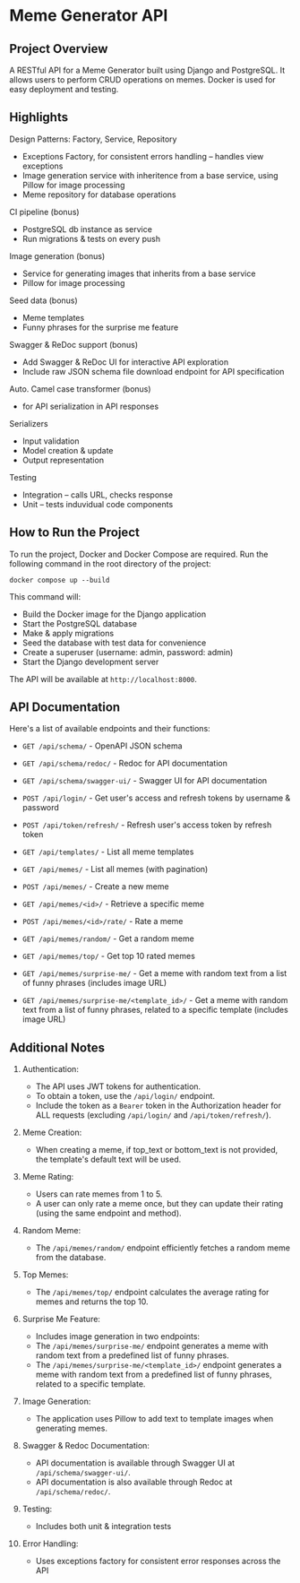 # Meme Generator API

## Project Overview

A RESTful API for a Meme Generator built using Django and PostgreSQL. It allows users to perform CRUD operations on memes. Docker is used for easy deployment and testing.

## Highlights
Design Patterns: Factory, Service, Repository
- Exceptions Factory, for consistent errors handling – handles view exceptions
- Image generation service with inheritence from a base service, using Pillow for image processing
- Meme repository for database operations

CI pipeline (bonus)
- PostgreSQL db instance as service
- Run migrations & tests on every push

Image generation (bonus)
- Service for generating images that inherits from a base service
- Pillow for image processing

Seed data (bonus)
- Meme templates
- Funny phrases for the surprise me feature

Swagger & ReDoc support (bonus)
- Add Swagger & ReDoc UI for interactive API exploration
- Include raw JSON schema file download endpoint for API specification

Auto. Camel case transformer (bonus)
- for API serialization in API responses

Serializers
- Input validation
- Model creation & update
- Output representation

Testing
- Integration – calls URL, checks response
- Unit – tests induvidual code components


## How to Run the Project

To run the project, Docker and Docker Compose are required.
Run the following command in the root directory of the project:
```
docker compose up --build
```

This command will:
- Build the Docker image for the Django application
- Start the PostgreSQL database
- Make & apply migrations
- Seed the database with test data for convenience
- Create a superuser (username: admin, password: admin)
- Start the Django development server

The API will be available at `http://localhost:8000`.

## API Documentation

Here's a list of available endpoints and their functions:

- `GET /api/schema/` - OpenAPI JSON schema
- `GET /api/schema/redoc/` - Redoc for API documentation
- `GET /api/schema/swagger-ui/` - Swagger UI for API documentation

- `POST /api/login/` - Get user's access and refresh tokens by username & password
- `POST /api/token/refresh/` - Refresh user's access token by refresh token

- `GET /api/templates/` - List all meme templates

- `GET /api/memes/` - List all memes (with pagination)
- `POST /api/memes/` - Create a new meme
- `GET /api/memes/<id>/` - Retrieve a specific meme
- `POST /api/memes/<id>/rate/` - Rate a meme
- `GET /api/memes/random/` - Get a random meme
- `GET /api/memes/top/` - Get top 10 rated memes
- `GET /api/memes/surprise-me/` - Get a meme with random text from a list of funny phrases (includes image URL)
- `GET /api/memes/surprise-me/<template_id>/` - Get a meme with random text from a list of funny phrases, related to a specific template (includes image URL)

## Additional Notes

1. Authentication:
   - The API uses JWT tokens for authentication.
   - To obtain a token, use the `/api/login/` endpoint.
   - Include the token as a `Bearer` token in the Authorization header for ALL requests (excluding `/api/login/` and `/api/token/refresh/`).

2. Meme Creation:
   - When creating a meme, if top_text or bottom_text is not provided, the template's default text will be used.

3. Meme Rating:
   - Users can rate memes from 1 to 5.
   - A user can only rate a meme once, but they can update their rating (using the same endpoint and method).

4. Random Meme:
   - The `/api/memes/random/` endpoint efficiently fetches a random meme from the database.

5. Top Memes:
   - The `/api/memes/top/` endpoint calculates the average rating for memes and returns the top 10.

6. Surprise Me Feature:
   - Includes image generation in two endpoints:
    - The `/api/memes/surprise-me/` endpoint generates a meme with random text from a predefined list of funny phrases.
    - The `/api/memes/surprise-me/<template_id>/` endpoint generates a meme with random text from a predefined list of funny phrases, related to a specific template.

7. Image Generation:
   - The application uses Pillow to add text to template images when generating memes.

8. Swagger & Redoc Documentation:
   - API documentation is available through Swagger UI at `/api/schema/swagger-ui/`.
   - API documentation is also available through Redoc at `/api/schema/redoc/`.

9. Testing:
   - Includes both unit & integration tests

10. Error Handling:
    - Uses exceptions factory for consistent error responses across the API
